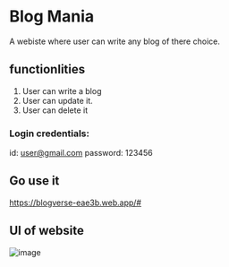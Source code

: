 # Blog Mania
A webiste where user can write any blog of there choice.

## functionlities
1. User can write a blog
2. User can update it.
3. User can delete it

### Login credentials:
id: user@gmail.com
password: 123456

## Go use it
https://blogverse-eae3b.web.app/#


## UI of website
![image](https://github.com/user-attachments/assets/58703241-74f0-47e5-8cee-9e5d2803e691)
